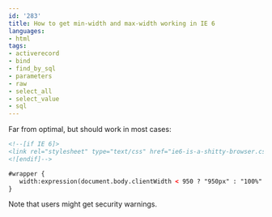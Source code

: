 ```yaml
---
id: '283'
title: How to get min-width and max-width working in IE 6
languages:
- html
tags:
- activerecord
- bind
- find_by_sql
- parameters
- raw
- select_all
- select_value
- sql
---
```

Far from optimal, but should work in most cases:


```html
<!--[if IE 6]>
<link rel="stylesheet" type="text/css" href="ie6-is-a-shitty-browser.css" />
<![endif]-->
```
    


```html
#wrapper { 
   width:expression(document.body.clientWidth < 950 ? "950px" : "100%" ); 
}
```
    

Note that users might get security warnings.

